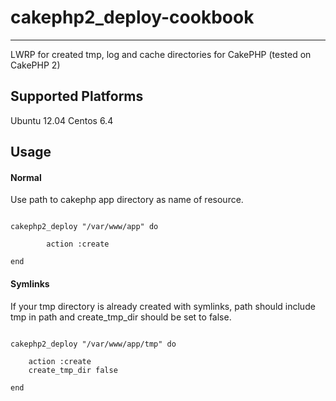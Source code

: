 # cakephp2_deploy-cookbook
--------------------------------


LWRP for created tmp, log and cache directories for CakePHP (tested on CakePHP 2)


## Supported Platforms

Ubuntu 12.04
Centos 6.4


## Usage

#### Normal

Use path to cakephp app directory as name of resource.

```

cakephp2_deploy "/var/www/app" do

        action :create

end

```

#### Symlinks

If your tmp directory is already created with symlinks, path should include tmp in path and create_tmp_dir should be set to false.

```

cakephp2_deploy "/var/www/app/tmp" do

	action :create
    create_tmp_dir false 

end

```



